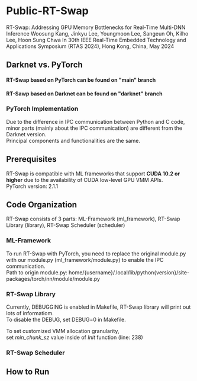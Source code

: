 # Public-RT-Swap
RT-Swap: Addressing GPU Memory Bottlenecks for Real-Time Multi-DNN Inference
Woosung Kang, Jinkyu Lee, Youngmoon Lee, Sangeun Oh, Kilho Lee, Hoon Sung Chwa
In 30th IEEE Real-Time Embedded Technology and Applications Symposium (RTAS 2024), Hong Kong, China, May 2024

## Darknet vs. PyTorch
#### RT-Swap based on PyTorch can be found on "main" branch
#### RT-Sawp based on Darknet can be found on "darknet" branch

### PyTorch Implementation
Due to the difference in IPC communication between Python and C code, minor parts (mainly about the IPC communication) are different from the Darknet version.\
Principal components and functionalities are the same.

## Prerequisites
RT-Swap is compatible with ML frameworks that support **CUDA 10.2 or higher** due to the availability of CUDA low-level GPU VMM APIs.\
PyTorch version: 2.1.1 

## Code Organization
RT-Swap consists of 3 parts: ML-Framework (ml_framework), RT-Swap Library (library), RT-Swap Scheduler (scheduler)

### ML-Framework
To run RT-Swap with PyTorch, you need to replace the original module.py with our module.py (ml_framework/module.py) to enable the IPC communication.\
Path to origin module.py: home/{username}/.local/lib/python{version}/site-packages/torch/nn/module/module.py

### RT-Swap Library
Currently, DEBUGGING is enabled in Makefile, RT-Swap library will print out lots of informatiom.\
To disable the DEBUG, set DEBUG=0 in Makefile.

To set customized VMM allocation granularity,\
set _min_chunk_sz_ value inside of _Init_ function (line: 238) 


### RT-Swap Scheduler


## How to Run
